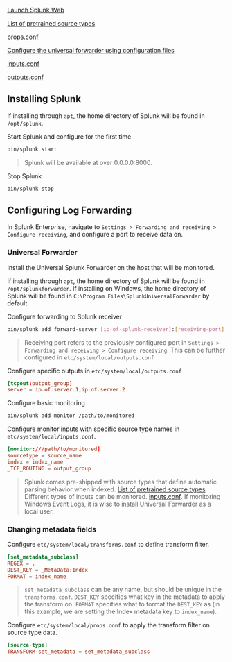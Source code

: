 [Launch Splunk Web](https://docs.splunk.com/Documentation/Splunk/9.4.2/SearchTutorial/StartSplunk#Start_Splunk_Enterprise_on_Linux)

[List of pretrained source types](https://docs.splunk.com/Documentation/Splunk/9.4.2/Data/Listofpretrainedsourcetypes)

[props.conf](https://docs.splunk.com/Documentation/Splunk/latest/admin/propsconf)

[Configure the universal forwarder using configuration files](https://help.splunk.com/en/splunk-enterprise/forward-and-process-data/universal-forwarder-manual/9.4/configure-the-universal-forwarder/configure-the-universal-forwarder-using-configuration-files)

[inputs.conf](https://docs.splunk.com/Documentation/Splunk/9.4.2/Admin/Inputsconf)

[outputs.conf](https://docs.splunk.com/Documentation/Splunk/9.4.2/Admin/Outputsconf)

## Installing Splunk
If installing through `apt`, the home directory of Splunk will be found in `/opt/splunk`.

Start Splunk and configure for the first time
```sh
bin/splunk start
```
> Splunk will be available at over 0.0.0.0:8000.

Stop Splunk
```sh
bin/splunk stop
```
## Configuring Log Forwarding
In Splunk Enterprise, navigate to `Settings > Forwarding and receiving > Configure receiving`, and configure a port to receive data on.
### Universal Forwarder
Install the Universal Splunk Forwarder on the host that will be monitored.

If installing through `apt`, the home directory of Splunk will be found in `/opt/splunkforwarder`.
If installing on Windows, the home directory of Splunk will be found in `C:\Program Files\SplunkUniversalForwarder` by default.

Configure forwarding to Splunk receiver
```sh
bin/splunk add forward-server [ip-of-splunk-receiver]:[receiving-port]
```
> Receiving port refers to the previously configured port in `Settings > Forwarding and receiving > Configure receiving`.
> This can be further configured in `etc/system/local/outputs.conf`

Configure specific outputs in `etc/system/local/outputs.conf`
```conf
[tcpout:output_group]
server = ip.of.server.1,ip.of.server.2
```

Configure basic monitoring
```sh
bin/splunk add monitor /path/to/monitored
```

Configure monitor inputs with specific source type names in `etc/system/local/inputs.conf`.
```conf
[monitor:///path/to/monitored]
sourcetype = source_name
index = index_name
_TCP_ROUTING = output_group
```
> Splunk comes pre-shipped with source types that define automatic parsing behavior when indexed. [List of pretrained source types](https://docs.splunk.com/Documentation/Splunk/9.4.2/Data/Listofpretrainedsourcetypes).
> Different types of inputs can be monitored. [inputs.conf](https://docs.splunk.com/Documentation/Splunk/9.4.2/Admin/Inputsconf).
> If monitoring Windows Event Logs, it is wise to install Universal Forwarder as a local user.
### Changing metadata fields

Configure `etc/system/local/transforms.conf` to define transform filter.
```conf
[set_metadata_subclass]
REGEX = .
DEST_KEY = _MetaData:Index
FORMAT = index_name
```
> `set_metadata_subclass` can be any name, but should be unique in the `transforms.conf`.
> `DEST_KEY` specifies what key in the metadata to apply the transform on.
> `FORMAT` specifies what to format the `DEST_KEY` as (in this example, we are setting the Index metadata key to `index_name`).

Configure `etc/system/local/props.conf` to apply the transform filter on source type data.
```conf
[source-type]
TRANSFORM-set_metadata = set_metadata_subclass
```
